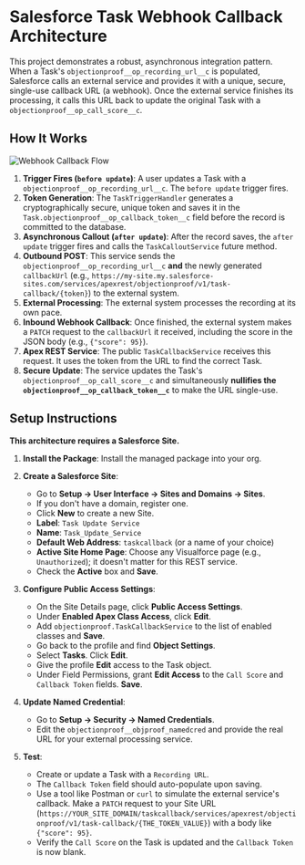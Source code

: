 # Salesforce Task Webhook Callback Architecture

This project demonstrates a robust, asynchronous integration pattern. When a Task's `objectionproof__op_recording_url__c` is populated, Salesforce calls an external service and provides it with a unique, secure, single-use callback URL (a webhook). Once the external service finishes its processing, it calls this URL back to update the original Task with a `objectionproof__op_call_score__c`.

## How It Works

![Webhook Callback Flow](https://i.imgur.com/8QG34X5.png)

1.  **Trigger Fires (`before update`)**: A user updates a Task with a `objectionproof__op_recording_url__c`. The `before update` trigger fires.
2.  **Token Generation**: The `TaskTriggerHandler` generates a cryptographically secure, unique token and saves it in the `Task.objectionproof__op_callback_token__c` field before the record is committed to the database.
3.  **Asynchronous Callout (`after update`)**: After the record saves, the `after update` trigger fires and calls the `TaskCalloutService` future method.
4.  **Outbound POST**: This service sends the `objectionproof__op_recording_url__c` **and** the newly generated `callbackUrl` (e.g., `https://my-site.my.salesforce-sites.com/services/apexrest/objectionproof/v1/task-callback/{token}`) to the external system.
5.  **External Processing**: The external system processes the recording at its own pace.
6.  **Inbound Webhook Callback**: Once finished, the external system makes a `PATCH` request to the `callbackUrl` it received, including the score in the JSON body (e.g., `{"score": 95}`).
7.  **Apex REST Service**: The public `TaskCallbackService` receives this request. It uses the token from the URL to find the correct Task.
8.  **Secure Update**: The service updates the Task's `objectionproof__op_call_score__c` and simultaneously **nullifies the `objectionproof__op_callback_token__c`** to make the URL single-use.

## Setup Instructions

**This architecture requires a Salesforce Site.**

1.  **Install the Package**: Install the managed package into your org.

2.  **Create a Salesforce Site**:
    * Go to **Setup -> User Interface -> Sites and Domains -> Sites**.
    * If you don't have a domain, register one.
    * Click **New** to create a new Site.
    * **Label**: `Task Update Service`
    * **Name**: `Task_Update_Service`
    * **Default Web Address**: `taskcallback` (or a name of your choice)
    * **Active Site Home Page**: Choose any Visualforce page (e.g., `Unauthorized`); it doesn't matter for this REST service.
    * Check the **Active** box and **Save**.

3.  **Configure Public Access Settings**:
    * On the Site Details page, click **Public Access Settings**.
    * Under **Enabled Apex Class Access**, click **Edit**.
    * Add `objectionproof.TaskCallbackService` to the list of enabled classes and **Save**.
    * Go back to the profile and find **Object Settings**.
    * Select **Tasks**. Click **Edit**.
    * Give the profile **Edit** access to the Task object.
    * Under Field Permissions, grant **Edit Access** to the `Call Score` and `Callback Token` fields. **Save**.

4.  **Update Named Credential**:
    * Go to **Setup -> Security -> Named Credentials**.
    * Edit the `objectionproof__objproof_namedcred` and provide the real URL for your external processing service.

5.  **Test**:
    * Create or update a Task with a `Recording URL`.
    * The `Callback Token` field should auto-populate upon saving.
    * Use a tool like Postman or `curl` to simulate the external service's callback. Make a `PATCH` request to your Site URL (`https://YOUR_SITE_DOMAIN/taskcallback/services/apexrest/objectionproof/v1/task-callback/{THE_TOKEN_VALUE}`) with a body like `{"score": 95}`.
    * Verify the `Call Score` on the Task is updated and the `Callback Token` is now blank.